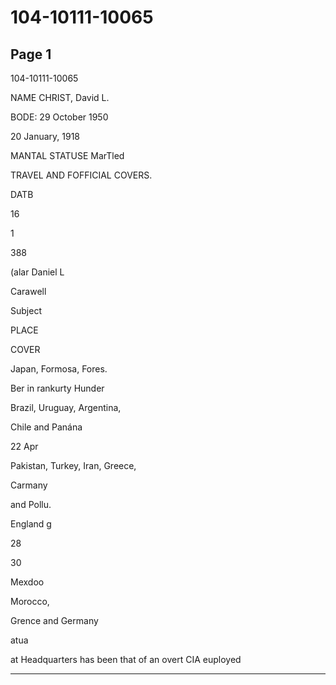 # 104-10111-10065

## Page 1

104-10111-10065

NAME CHRIST, David L.

BODE: 29 October 1950

20 January, 1918

MANTAL STATUSE MarTled

TRAVEL AND FOFFICIAL COVERS.

DATB

16

1

388

(alar Daniel L

Carawell

Subject

PLACE

COVER

Japan, Formosa, Fores.

Ber in rankurty Hunder

Brazil, Uruguay, Argentina,

Chile and Panána

22 Apr

Pakistan, Turkey, Iran, Greece,

Carmany

and Pollu.

England g

28

30

Mexdoo

Morocco,

Grence and Germany

atua

at Headquarters has been that of an overt CIA euployed

---

